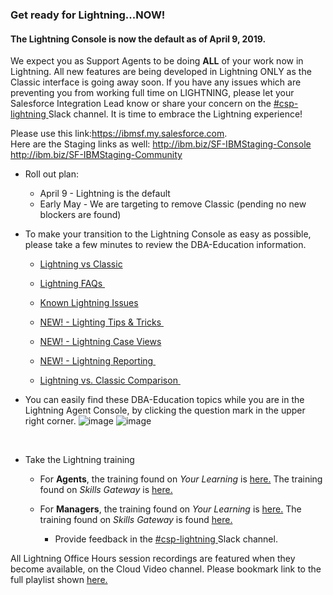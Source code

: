 ### Get ready for Lightning...NOW!

#### The Lightning Console is now the default as of April 9, 2019.  
We expect you as Support Agents to be doing **ALL** of your work now in Lightning.  All new features are being developed in Lightning ONLY as the Classic interface is going away soon. If you have any issues which are preventing you from working full time on LIGHTNING, please let your Salesforce Integration Lead know or share your concern on the <a href="https://slack.com/app_redirect?channel=CDJ8X6TQA Slack Channel" target="_blank">#csp-lightning </a> Slack channel. It is time to embrace the Lightning experience! 

Please use this link:<a href="https://ibmsf.my.salesforce.com" target="_blank">https://ibmsf.my.salesforce.com</a>.   
Here are the Staging links as well: <a href="http://ibm.biz/SF-IBMStaging-Console" target="_blank">http://ibm.biz/SF-IBMStaging-Console</a>   <a href="http://ibm.biz/SF-IBMStaging-Community" target="_blank">http://ibm.biz/SF-IBMStaging-Community</a> 

* Roll out plan:
  
  * April 9 - Lightning is the default 
  
  * Early May - We are targeting to remove Classic (pending no new blockers are found)

* To make your transition to the Lightning Console as easy as possible, please take a few minutes to review the DBA-Education information. 
    
    * <a href="https://pages.github.ibm.com/dba-support/DBA-Education/#/DBA-Education/uis/workbench/LightningvClassic " target="_blank">Lightning vs Classic</a> 
    
    * <a href="https://pages.github.ibm.com/dba-support/DBA-Education/#/DBA-Education/uis/workbench/Lightningfaq" target="_blank">Lightning FAQs </a> 
    
    * <a href="https://pages.github.ibm.com/dba-support/DBA-Education/#/DBA-Education/uis/workbench/KnownLightningIssues" target="_blank">Known Lightning Issues</a>  
   
    * <a href="https://pages.github.ibm.com/dba-support/DBA-Education/#/DBA-Education/uis/workbench/Lightningtips " target="_blank">NEW! - Lighting Tips & Tricks </a> 
    
    * <a href="https://pages.github.ibm.com/dba-support/DBA-Education/#/DBA-Education/uis/workbench/Lightningcaseviews" target="_blank">NEW! - Lightning Case Views</a> 
    
    * <a href="https://pages.github.ibm.com/dba-support/DBA-Education/#/DBA-Education/uis/workbench/Lightningreporting" target="_blank">NEW! - Lightning Reporting </a> 
    
     * <a href="https://pages.github.ibm.com/dba-support/DBA-Education/#/DBA-Education/uis/workbench/Lightningcomparison" target="_blank">Lightning vs. Classic Comparison </a> 
    
* You can easily find these DBA-Education topics while you are in the Lightning Agent Console, by clicking the question mark in the upper right corner.
![image](https://media.github.ibm.com/user/146797/files/d5d91a00-5f78-11e9-9a89-fb38130e9f9b)
![image](https://media.github.ibm.com/user/146797/files/8abf0700-5f78-11e9-9fe2-daf41f2aeaa6)

    
* Take the Lightning training
    
  * For **Agents**, the training found on *Your Learning* is <a href="https://yourlearning.ibm.com/#activity/ITS-DL55512G " target="_blank">here.</a> The training found on *Skills Gateway* is <a href="http://ibm.biz/CSPReview " target="_blank">here.</a> 
     
     
  * For **Managers**, the training found on *Your Learning* is <a href="https://yourlearning.ibm.com/#activity/ITS-DL55513G" target="_blank">here.</a> The training found on *Skills Gateway* is found <a href="http://ibm.biz/CSPReviewMgr " target="_blank">here.</a> 
    
    * Provide feedback in the <a href="https://slack.com/app_redirect?channel=CDJ8X6TQA Slack Channel" target="_blank">#csp-lightning </a> Slack channel.

All Lightning Office Hours session recordings are featured when they become available, on the Cloud Video channel. Please bookmark link to the full playlist shown <a href="https://sme.video.ibm.com/channel/23495615/playlist/449789" target="_blank">here.</a> 



